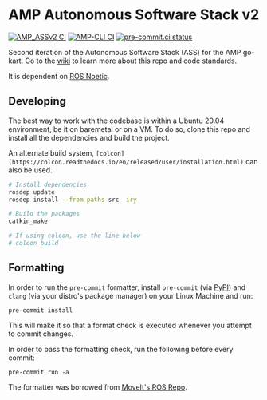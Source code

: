 # AMP Autonomous Software Stack v2

[![AMP_ASSv2 CI](https://github.com/Autonomous-Motorsports-Purdue/AMP_ASSv2/actions/workflows/ci.yml/badge.svg)](https://github.com/Autonomous-Motorsports-Purdue/AMP_ASSv2/actions/workflows/ci.yml)
[![AMP-CLI CI](https://github.com/Autonomous-Motorsports-Purdue/AMP_ASSv2/actions/workflows/cli.yml/badge.svg)](https://github.com/Autonomous-Motorsports-Purdue/AMP_ASSv2/actions/workflows/cli.yml)
[![pre-commit.ci status](https://results.pre-commit.ci/badge/github/Autonomous-Motorsports-Purdue/AMP_ASSv2/master.svg)](https://results.pre-commit.ci/latest/github/Autonomous-Motorsports-Purdue/AMP_ASSv2/master)

Second iteration of the Autonomous Software Stack (ASS) for the AMP go-kart.
Go to the [wiki](https://github.com/Autonomous-Motorsports-Purdue/AMP_ASSv2/wiki)
to learn more about this repo and code standards.

It is dependent on [ROS Noetic](http://wiki.ros.org/noetic/Installation/Ubuntu).

## Developing

The best way to work with the codebase is within a Ubuntu 20.04 environment, be
it on baremetal or on a VM. To do so, clone this repo and install all the
dependencies and build the project.

An alternate build system,
`[colcon](https://colcon.readthedocs.io/en/released/user/installation.html)`
can also be used.

```bash
# Install dependencies
rosdep update
rosdep install --from-paths src -iry

# Build the packages
catkin_make

# If using colcon, use the line below
# colcon build
```

## Formatting

In order to run the `pre-commit` formatter, install `pre-commit` (via [PyPI](https://pypi.org/project/pre-commit/)) and `clang` (via your distro's package manager) on your Linux Machine and run:

```
pre-commit install
```

This will make it so that a format check is executed whenever you attempt to commit changes.

In order to pass the formatting check, run the following before every commit:

```
pre-commit run -a
```

The formatter was borrowed from [MoveIt's ROS Repo](https://github.com/ros-planning/moveit2).
